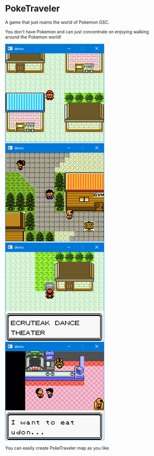 # PokeTraveler

A game that just roams the world of Pokemon GSC.

You don't have Pokemon and can just concentrate on enjoying walking around the Pokemon world!

<img src="demo.png" />&nbsp;&nbsp;&nbsp;&nbsp;<img src="demo2.png" />  
<img src="demo3.png" />&nbsp;&nbsp;&nbsp;&nbsp;<img src="demo4.png" />

You can easily create PokeTraveler map as you like.
